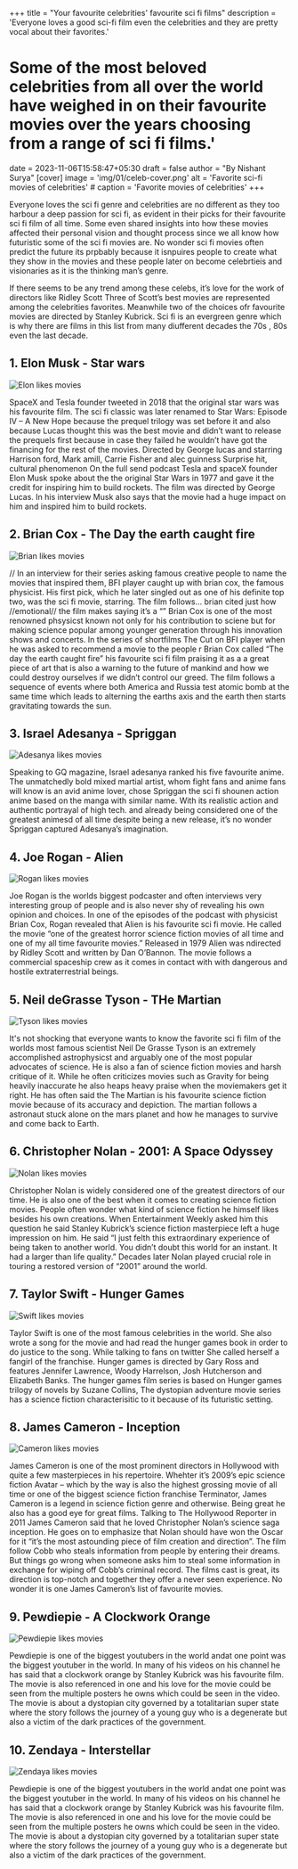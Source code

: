 +++
title = "Your favourite celebrities' favourite sci fi films"
description = 'Everyone loves a good sci-fi film even the celebrities and they are pretty vocal about their favorites.'
# Some of the most beloved celebrities from all over the world have weighed in on their favourite movies over the years choosing from a range of sci fi films.' 
date = 2023-11-06T15:58:47+05:30
draft = false
author = "By Nishant Surya"
[cover]
    image = 'img/01/celeb-cover.png'
    alt = 'Favorite sci-fi movies of celebrities'
    # caption = 'Favorite movies of celebrities'
+++

Everyone loves the sci fi genre and celebrities are no different as they too harbour a deep passion for sci fi, as evident in their picks for their favourite sci fi film of all time. Some even shared insights into how these movies affected their personal vision and thought process since we all know how futuristic some of the sci fi movies are. No wonder sci fi movies often predict the future its prpbably because it isnpuires people to create what they show in the movies and these people later on become celebrtieis and visionaries as it is the thinking man’s genre.  

If there seems to be any trend among these celebs, it’s love for the work of directors like Ridley Scott Three of Scott’s best movies are represented among the celebrities favorites. Meanwhile two of the choices ofr favourite movies are directed by Stanley Kubrick. Sci fi is an evergreen genre which is why there are films in this list from many diufferent decades the 70s , 80s even the last decade. 


## 1. Elon Musk - Star wars  

![Elon likes movies](/img/01/01musk10.png "Musk's favorite movie")  


SpaceX and Tesla founder tweeted in 2018 that the original star wars was his favourite film. The sci fi classic was later renamed to Star Wars: Episode IV – A New Hope because the prequel trilogy was set before it and also because Lucas thought this was the best movie and didn’t want to release the prequels first because in case they failed he wouldn’t have got the financing for the rest of the movies. 
Directed by George lucas and starring Harrison ford, Mark amill, Carrie Fisher and alec guinness
Surprise hit, cultural phenomenon
On the full send podcast Tesla and spaceX founder Elon Musk spoke about the the original Star Wars in 1977 and gave it the credit for inspiring him to build rockets. The film was directed by George Lucas. In his interview Musk also says that the movie had a huge impact on him and inspired him to build rockets.

## 2. Brian Cox - The Day the earth caught fire 

![Brian likes movies](/img/01/02briancox2.png "Brian's favorite movie")  


// In an interview for their series asking famous creative people to name the movies that inspired them, BFI player caught up with brian cox, the famous physicist. His first pick, which he later singled out as one of his definite top two, was the sci fi movie, starring.  The film follows… brian cited just how //emotional// the film makes saying it’s a “”
Brian Cox is one of the most renowned phsysicst known not only for his contribution to sciene but for making science popular among younger generation through his innovation shows and concerts. 
In the series of shortfilms The Cut on BFI player when he was asked to recommend a movie to the people r Brian Cox called “The day the earth caught fire” his favourite sci fi film praising it as a a great piece of art that is also a warning to the future of mankind and how we could destroy ourselves if we didn’t control our greed. The film follows a sequence of events where both America and Russia test atomic bomb at the same time which leads to alterning the earths axis and the earth then starts gravitating towards the sun.

## 3. Israel Adesanya - Spriggan 

![Adesanya likes movies](/img/01/03adesanya.png "Adesanya's favorite movie")  

Speaking to GQ magazine, Israel adesanya ranked his five favourite anime. The unmatchedly bold mixed martial artist, whom fight fans and anime fans will know is an avid anime lover, chose Spriggan the sci fi shounen action anime based on the manga with similar name. With its realistic action and authentic portrayal of high tech. and already being considered one of the greatest animesd of all time despite being a new release, it’s no wonder Spriggan captured Adesanya’s imagination.

## 4. Joe Rogan - Alien 

![Rogan likes movies](/img/01/04rogan.png "Rogan's favorite movie")  

Joe Rogan is the worlds biggest podcaster and often interviews very interesting group of people and is also never shy of revealing his own opinion and choices. In one of the episodes of the podcast with physicist Brian Cox, Rogan revealed that Alien is his favourite sci fi movie. He called the movie “one of the greatest horror science fiction movies of all time and one of my all time favourite movies.” Released in 1979 Alien was ndirected by Ridley Scott and written by Dan O’Bannon.  The movie follows a commercial spaceship crew as it comes in contact with with dangerous and hostile extraterrestrial beings.

## 5. Neil deGrasse Tyson - THe Martian

![Tyson likes movies](/img/01/05neildegrassetyson.png "Tyson's favorite movie")  

It's not shocking that everyone wants to know the favorite sci fi film of the worlds most famous scientist Neil De Grasse Tyson is an extremely accomplished astrophysicst and arguably one of the most popular advocates of science. He is also a fan of science fiction movies and harsh critique of it. While he often criticizes movies such as Gravity for being heavily inaccurate he also heaps heavy praise when the moviemakers get it right. He has often said the  The Martian is his favourite science fiction movie because of its accuracy and depiction. The martian follows a astronaut stuck alone on the mars planet and how he manages to survive and come back to Earth. 

## 6. Christopher Nolan - 2001: A Space Odyssey

![Nolan likes movies](/img/01/06nolan.png "Nolan's favorite movie")  

Christopher Nolan is widely considered one of the greatest directors of our time. He is also one of the best when it comes to creating science fiction movies. People often wonder what kind of science fiction he himself  likes besides his own creations. When Entertainment Weekly asked him this question he said Stanley Kubrick’s science fiction masterpiece left a huge impression on him. He said “I just felth this extraordinary experience of being taken to another world. You didn’t doubt this world for an instant. It had a larger than life quality.” Decades later Nolan played crucial role in touring a restored version of “2001” around the world. 

## 7. Taylor Swift - Hunger Games

![Swift likes movies](/img/01/07taylorswifthungergames.png "Swift's favorite movie")  

Taylor Swift is one of the most famous celebrities in the world. She also wrote a song for the movie and had read the hunger games book in order to do justice to the song. While talking to fans on twitter She called herself a fangirl of the franchise. Hunger games is directed by Gary Ross and features Jennifer Lawrence, Woody Harrelson, Josh Hutcherson and Elizabeth Banks. The hunger games film series is based on Hunger games trilogy of novels by Suzane Collins, The dystopian adventure movie series has a science fiction characterisitic to it because of its futuristic setting.

## 8. James Cameron - Inception

![Cameron likes movies](/img/01/08cameron.png "Cameron's favorite movie")  

James Cameron is one of the most prominent directors in Hollywood with quite a few masterpieces in his repertoire. Whehter it’s 2009’s epic science fiction Avatar – which by the way is also the highest grossing movie of all time or one of the biggest science fiction franchise Terminator, James Cameron is a legend in science fiction genre and otherwise. Being great he also has a good eye for great films. Talking to The Hollywood Reporter in 2011 James Cameron said that he loved Christopher Nolan’s science saga inception. He goes on to emphasize that Nolan should have won the Oscar for it  “it’s the most astounding piece of film creation and direction”.
The film follow Cobb who steals information from people by entering their dreams. But things go wrong when someone asks him to steal some information in exchange for wiping off Cobb’s criminal record. The films cast is great, its direction is top-notch and together they offer a never seen experience. No wonder it is one James Cameron’s list of  favourite movies.


## 9. Pewdiepie - A Clockwork Orange

![Pewdiepie likes movies](/img/01/09pewdiepie4.png "Pewdiepie's favorite movie")  

Pewdiepie is one of the biggest youtubers in the world andat one point was the biggest youtuber in the world. In many of his videos on his channel he has said that a clockwork orange by Stanley Kubrick was his favourite film. The movie is also referenced in one and his love for the movie could be seen from the multiple posters he owns which could be seen in the video. The movie is about a dystopian city governed by a totalitarian super state where the story follows the journey of a young guy who is a degenerate but also a victim of the dark practices of the government.

## 10. Zendaya - Interstellar

![Zendaya likes movies](/img/01/10zendaya.png "Zendaya's favorite movie")  

Pewdiepie is one of the biggest youtubers in the world andat one point was the biggest youtuber in the world. In many of his videos on his channel he has said that a clockwork orange by Stanley Kubrick was his favourite film. The movie is also referenced in one and his love for the movie could be seen from the multiple posters he owns which could be seen in the video. The movie is about a dystopian city governed by a totalitarian super state where the story follows the journey of a young guy who is a degenerate but also a victim of the dark practices of the government.